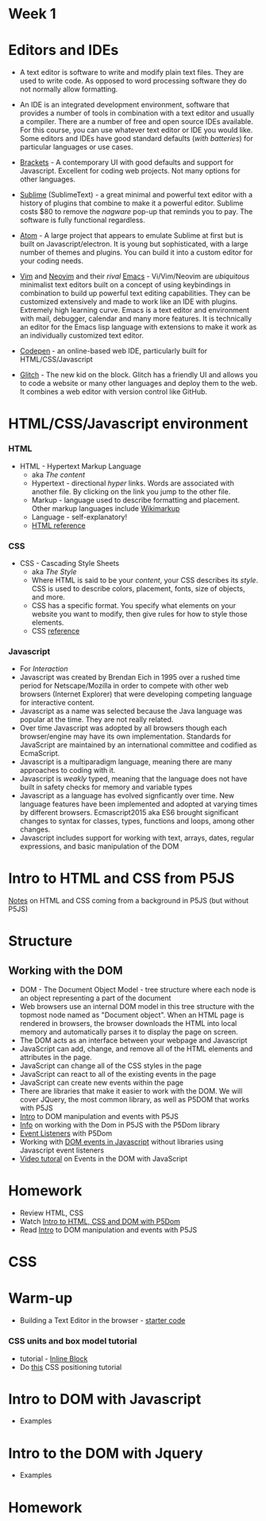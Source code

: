 # Week 1

# Editors and IDEs

* A text editor is software to write and modify plain text files. They are used to write code. As opposed to word processing software they do not normally allow formatting.

* An IDE is an integrated development environment, software that provides a number of tools in combination with a text editor and usually a compiler. There are a number of free and open source IDEs available. For this course, you can use whatever text editor or IDE you would like. Some editors and IDEs have good standard defaults (*with batteries*) for particular languages or use cases.

* [Brackets](http://brackets.io) - A contemporary UI with good defaults and support for Javascript. Excellent for coding web projects. Not many options for other languages.

* [Sublime](https://www.sublimetext.com/) (SublimeText) - a great minimal and powerful text editor with a history of plugins that combine to make it a powerful editor. Sublime costs $80 to remove the *nagware* pop-up that reminds you to pay. The software is fully functional regardless.

* [Atom](https://atom.io/) - A large project that appears to emulate Sublime at first but is built on Javascript/electron. It is young but sophisticated, with a large number of themes and plugins. You can build it into a custom editor for your coding needs.

* [Vim](http://www.vim.org/) and [Neovim](https://neovim.io/) and their *rival* [Emacs](https://www.gnu.org/software/emacs/) - Vi/Vim/Neovim are *ubiquitous* minimalist text editors built on a concept of using keybindings in combination to build up powerful text editing capabilities. They can be customized extensively and made to work like an IDE with plugins. Extremely high learning curve. Emacs is a text editor and environment with mail, debugger, calendar and many more features. It is technically an editor for the Emacs lisp language with extensions to make it work as an individually customized text editor.

* [Codepen](https://codepen.io/) - an online-based web IDE, particularly built for HTML/CSS/Javascript

* [Glitch](https://glitch.com/) - The new kid on the block. Glitch has a friendly UI and allows you to code a website or many other languages and deploy them to the web. It combines a web editor with version control like GitHub.

# HTML/CSS/Javascript environment

### HTML

* HTML - Hypertext Markup Language
  * aka *The content*
  * Hypertext - directional *hyper* links. Words are associated with another file. By clicking on the link you jump to the other file.
  * Markup - language used to describe formatting and placement. Other markup languages include [Wikimarkup](https://en.wikipedia.org/wiki/Wiki#Editing)
  * Language - self-explanatory!
  * [HTML reference](https://developer.mozilla.org/en-US/docs/Web/HTML/Element)

### CSS

* CSS - Cascading Style Sheets
  * aka *The Style*
  * Where HTML is said to be your *content*, your CSS describes its *style*. CSS is used to describe colors, placement, fonts, size of objects, and more.
  * CSS has a specific format. You specify what elements on your website you want to modify, then give rules for how to style those elements.
  * CSS [reference](http://cssreference.io/)

### Javascript
  * For *Interaction*
  * Javascript was created by Brendan Eich in 1995 over a rushed time period for Netscape/Mozilla in order to compete with other web browsers (Internet Explorer) that were developing competing language for interactive content.
  * Javascript as a name was selected because the Java language was popular at the time. They are not really related.
  * Over time Javascript was adopted by all browsers though each browser/engine may have its own implementation. Standards for JavaScript are maintained by an international committee and codified as EcmaScript.
  * Javascript is a multiparadigm language, meaning there are many approaches to coding with it.
  * Javascript is *weakly* typed, meaning that the language does not have built in safety checks for memory and variable types
  * Javascript as a language has evolved signficantly over time. New language features have been implemented and adopted at varying times by different browsers. Ecmascript2015 aka ES6 brought significant changes to syntax for classes, types, functions and loops, among other changes.
  * Javascript includes support for working with text, arrays, dates, regular expressions, and basic manipulation of the DOM

# Intro to HTML and CSS from P5JS

[Notes](https://github.com/processing/p5.js/wiki/Intro-to-HTML-and-CSS) on HTML and CSS coming from a background in P5JS (but without P5JS)

# Structure

## Working with the DOM

* DOM - The Document Object Model - tree structure where each node is an object representing a part of the document
* Web browsers use an internal DOM model in this tree structure with the topmost node named as "Document object". When an HTML page is rendered in browsers, the browser downloads the HTML into local memory and automatically parses it to display the page on screen.
* The DOM acts as an interface between your webpage and Javascript
* JavaScript can add, change, and remove all of the HTML elements and attributes in the page.
* JavaScript can change all of the CSS styles in the page
* JavaScript can react to all of the existing events in the page
* JavaScript can create new events within the page
* There are libraries that make it easier to work with the DOM. We will cover JQuery, the most common library, as well as P5DOM that works with P5JS
* [Intro](https://github.com/processing/p5.js/wiki/Intro-to-DOM-manipulation-and-events) to DOM manipulation and events with P5JS
* [Info](https://github.com/processing/p5.js/wiki/Beyond-the-canvas) on working with the Dom in P5JS with the P5Dom library
* [Event Listeners](https://github.com/processing/p5.js/wiki/Beyond-the-canvas#element-specific-listeners) with P5Dom
* Working with [DOM events in Javascript](https://www.smashingmagazine.com/2013/11/an-introduction-to-dom-events/) without libraries using Javascript event listeners
* [Video tutoral](https://javascriptforwp.com/intro-to-events/) on Events in the DOM with JavaScript

# Homework
  * Review HTML, CSS
  * Watch [Intro to HTML, CSS and DOM with P5Dom](https://www.youtube.com/playlist?list=PLRqwX-V7Uu6bI1SlcCRfLH79HZrFAtBvX)
  * Read [Intro](https://github.com/processing/p5.js/wiki/Intro-to-DOM-manipulation-and-events) to DOM manipulation and events with P5JS

# CSS

# Warm-up
* Building a Text Editor in the browser - [starter code](https://gist.github.com/lee2sman/0c3fe0e05ed6f340102a6899ea04221e)

### CSS units and box model tutorial
* tutorial - [Inline Block](http://dustwell.com/div-span-inline-block.html)
* Do [this](http://www.barelyfitz.com/screencast/html-training/css/positioning/) CSS positioning tutorial

# Intro to DOM with Javascript
* Examples

# Intro to the DOM with Jquery  
* Examples

# Homework
